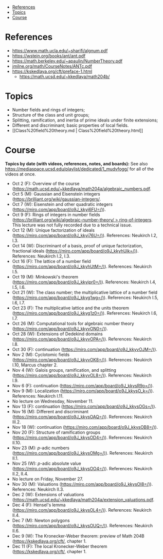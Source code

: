 -   [References](#references)
-   [Topics](#topics)
-   [Course](#course)














# References

-   <https://www.math.ucla.edu/~sharifi/algnum.pdf>
-   <https://wstein.org/books/ant/ant.pdf>
-   <https://math.berkeley.edu/~apaulin/NumberTheory.pdf>
-   [jmilne.org/math/CourseNotes/ANTc.pdf](jmilne.org/math/CourseNotes/ANTc.pdf)
-   <https://kskedlaya.org/cft/preface-1.html>
    -   <https://math.ucsd.edu/~kkedlaya/math204b/>

# Topics

-   Number fields and rings of integers;
-   Structure of the class and unit groups;
-   Splitting, ramification, and inertia of prime ideals under finite extensions;
-   Different and discriminant; basic properties of local fields.
-   [[Class%20field%20theory.md | Class%20field%20theory.html]]

# Course

**Topics by date (with videos, references, notes, and boards):** See also <https://mediaspace.ucsd.edu/playlist/dedicated/1_mudvfogg/> for all of the videos at once.

-   Oct 2 (F): Overview of the course (<https://math.ucsd.edu/~kkedlaya/math204a/algebraic_numbers.pdf>.
-   Oct 5 (M): Gaussian and Eisenstein integers (<https://brilliant.org/wiki/gaussian-integers/>.
-   Oct 7 (W): Eisenstein and other quadratic integers ([https://miro.com/app/board/o9J_kkyj6FU=/)](https://miro.com/app/board/o9J_kkyj6FU=/)).
-   Oct 9 (F): Rings of integers in number fields ([https://brilliant.org/wiki/algebraic-number-theory/ \> ring-of-integers](https://brilliant.org/wiki/algebraic-number-theory/#ring-of-integers).\
    This lecture was not fully recorded due to a technical issue.
-   Oct 12 (M): Unique factorization of ideals ([https://miro.com/app/board/o9J_kkyj76U=/)](https://miro.com/app/board/o9J_kkyj76U=/)). References: Neukirch I.2, I.3.
-   Oct 14 (W): Discriminant of a basis, proof of unique factorization, fractional ideals ([https://miro.com/app/board/o9J_kkyhUik=/)](https://miro.com/app/board/o9J_kkyhUik=/)). References: Neukirch I.2, I.3.
-   Oct 16 (F): The lattice of a number field ([https://miro.com/app/board/o9J_kkyhUtM=/)](https://miro.com/app/board/o9J_kkyhUtM=/)). References: Neukirch I.5.
-   Oct 19 (M): Minkowski's theorem ([https://miro.com/app/board/o9J_kkyipr0=/)](https://miro.com/app/board/o9J_kkyipr0=/)). References: Neukirch I.4, I.5, I.6.
-   Oct 21 (W): The class number; the multiplicative lattice of a number field ([https://miro.com/app/board/o9J_kkyg1wg=/)](https://miro.com/app/board/o9J_kkyg1wg=/)). References: Neukirch I.5, I.6, I.7.
-   Oct 23 (F): The multiplicative lattice and the units theorem ([https://miro.com/app/board/o9J_kkyg1z0=/)](https://miro.com/app/board/o9J_kkyg1z0=/)). References: Neukirch I.6, I.7.
-   Oct 26 (M): Computational tools for algebraic number theory ([https://miro.com/app/board/o9J_kkyvON0=/)](https://miro.com/app/board/o9J_kkyvON0=/)).
-   Oct 28 (W): Extensions of Dedekind domains ([https://miro.com/app/board/o9J_kkyvOPA=/)](https://miro.com/app/board/o9J_kkyvOPA=/)). References: Neukirch I.8.
-   Oct 30 (F): continuation ([https://miro.com/app/board/o9J_kkyvOJM=/)](https://miro.com/app/board/o9J_kkyvOJM=/)).
-   Nov 2 (M): Cyclotomic fields ([https://miro.com/app/board/o9J_kkyvOK8=/)](https://miro.com/app/board/o9J_kkyvOK8=/)). References: Neukirch I.10, Marcus chapter 2.
-   Nov 4 (W): Galois groups, ramification, and splitting ([https://miro.com/app/board/o9J_kkyvOL8=/)](https://miro.com/app/board/o9J_kkyvOL8=/)). References: Neukirch I.9.
-   Nov 6 (F): continuation ([https://miro.com/app/board/o9J_kkysR9o=/)](https://miro.com/app/board/o9J_kkysR9o=/)).
-   Nov 9 (M): Localization ([https://miro.com/app/board/o9J_kkysO_k=/)](https://miro.com/app/board/o9J_kkysO_k=/)). References: Neukirch I.11.
-   No lecture on Wednesday, November 11.
-   Nov 13 (F): continuation ([https://miro.com/app/board/o9J_kkysOGs=/)](https://miro.com/app/board/o9J_kkysOGs=/)).
-   Nov 16 (M): Different and discriminant ([https://miro.com/app/board/o9J_kkysOAQ=/)](https://miro.com/app/board/o9J_kkysOAQ=/)). References: Neukirch III.2.
-   Nov 18 (W): continuation ([https://miro.com/app/board/o9J_kkysOB8=/)](https://miro.com/app/board/o9J_kkysOB8=/)).
-   Nov 20 (F): Structure of ramification groups ([https://miro.com/app/board/o9J_kkysOD4=/)](https://miro.com/app/board/o9J_kkysOD4=/)). References: Neukirch II.10.
-   Nov 23 (M): *p*-adic numbers ([https://miro.com/app/board/o9J_kkysOMg=/)](https://miro.com/app/board/o9J_kkysOMg=/)). References: Neukirch II.1.
-   Nov 25 (W): *p*-adic absolute value ([https://miro.com/app/board/o9J_kkysOO4=/)](https://miro.com/app/board/o9J_kkysOO4=/)). References: Neukirch II.2, II.4.
-   No lecture on Friday, November 27.
-   Nov 30 (M): Valuations ([https://miro.com/app/board/o9J_kkysOI8=/)](https://miro.com/app/board/o9J_kkysOI8=/)). References: Neukirch II.3.
-   Dec 2 (W): Extensions of valuations (<https://math.ucsd.edu/~kkedlaya/math204a/extension_valuations.pdf>.
-   Dec 4 (F): Hensel's lemma ([https://miro.com/app/board/o9J_kkysOL4=/)](https://miro.com/app/board/o9J_kkysOL4=/)). References: Neukirch II.4.
-   Dec 7 (M): Newton polygons ([https://miro.com/app/board/o9J_kkysOUQ=/)](https://miro.com/app/board/o9J_kkysOUQ=/)). References: Neukirch II.6.
-   Dec 9 (W): The Kronecker-Weber theorem: preview of Math 204B (<https://kskedlaya.org/cft/>, chapter 1.
-   Dec 11 (F): The local Kronecker-Weber theorem (<https://kskedlaya.org/cft/>, chapter 1.
